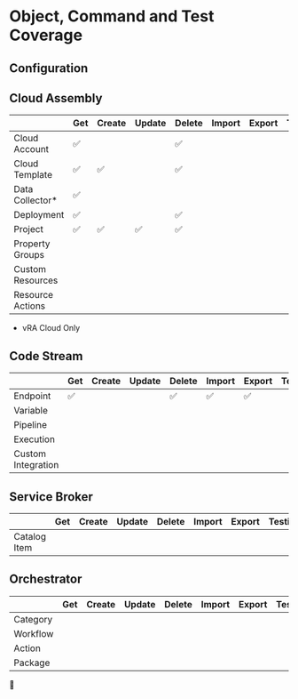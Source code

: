 
# Object, Command and Test Coverage

## Configuration

<!-- |                  | Get | Create | Update | Delete | Import | Export | Testing |
|------------------|------------------|------------------|------------------|------------------|------------------|------------------|------------------|
| Cloud Account    |:white_check_mark:|                  |                  |:white_check_mark:|                  |                  |                  | -->



## Cloud Assembly

|                  | Get              | Create           | Update           | Delete           | Import           | Export           | Testing          |
|------------------|------------------|------------------|------------------|------------------|------------------|------------------|------------------|
| Cloud Account    |:white_check_mark:|                  |                  |:white_check_mark:|                  |                  |                  |
| Cloud Template   |:white_check_mark:|:white_check_mark:|                  |:white_check_mark:|                  |                  |                  |
| Data Collector*  |:white_check_mark:|                  |                  |                  |                  |                  |                  |
| Deployment       |:white_check_mark:|                  |                  |:white_check_mark:|                  |                  |                  |
| Project          |:white_check_mark:|:white_check_mark:|:white_check_mark:|:white_check_mark:|                  |                  |                  |
| Property Groups  |                  |                  |                  |                  |                  |                  |                  |
| Custom Resources |                  |                  |                  |                  |                  |                  |                  |
| Resource Actions |                  |                  |                  |                  |                  |                  |                  |

* vRA Cloud Only
## Code Stream

|                    | Get              | Create           | Update           | Delete           | Import           | Export           | Testing          |
|--------------------|------------------|------------------|------------------|------------------|------------------|------------------|------------------|
| Endpoint           |:white_check_mark:|                  |                  |:white_check_mark:|:white_check_mark:|:white_check_mark:|                  |
| Variable           |                  |                  |                  |                  |                  |                  |                  |
| Pipeline           |                  |                  |                  |                  |                  |                  |                  |
| Execution          |                  |                  |                  |                  |                  |                  |                  |
| Custom Integration |                  |                  |                  |                  |                  |                  |                  |

## Service Broker

|                    | Get | Create | Update | Delete | Import | Export | Testing |
|--------------------|-----|--------|--------|--------|--------|--------|---------|
| Catalog Item       |                  |                  |                  |                  |                  |                  |                  |

## Orchestrator

|           | Get | Create | Update | Delete | Import | Export | Testing |
|-----------|-----|--------|--------|--------|--------|--------|---------|
| Category  |                  |                  |                  |                  |                  |                  |                  |
| Workflow  |                  |                  |                  |                  |                  |                  |                  |
| Action    |                  |                  |                  |                  |                  |                  |                  |
| Package   |                  |                  |                  |                  |                  |                  |                  |


:no_entry_sign:
